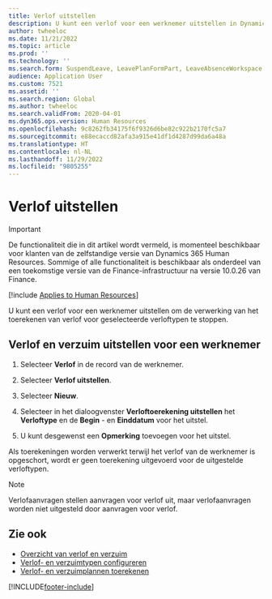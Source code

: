 ```yaml
---
title: Verlof uitstellen
description: U kunt een verlof voor een werknemer uitstellen in Dynamics 365 Human Resources.
author: twheeloc
ms.date: 11/21/2022
ms.topic: article
ms.prod: ''
ms.technology: ''
ms.search.form: SuspendLeave, LeavePlanFormPart, LeaveAbsenceWorkspace
audience: Application User
ms.custom: 7521
ms.assetid: ''
ms.search.region: Global
ms.author: twheeloc
ms.search.validFrom: 2020-04-01
ms.dyn365.ops.version: Human Resources
ms.openlocfilehash: 9c8262fb34175f6f9326d6be82c922b2170fc5a7
ms.sourcegitcommit: e88ecaccd82afa3a915e41df1d4287d99da6a48a
ms.translationtype: HT
ms.contentlocale: nl-NL
ms.lasthandoff: 11/29/2022
ms.locfileid: "9805255"
---
```

# <a name="suspend-leave"></a>Verlof uitstellen

>[!Important]
>De functionaliteit die in dit artikel wordt vermeld, is momenteel beschikbaar voor klanten van de zelfstandige versie van Dynamics 365 Human Resources. Sommige of alle functionaliteit is beschikbaar als onderdeel van een toekomstige versie van de Finance-infrastructuur na versie 10.0.26 van Finance.

[!include [Applies to Human Resources](../includes/applies-to-hr.md)]

U kunt een verlof voor een werknemer uitstellen om de verwerking van het toerekenen van verlof voor geselecteerde verloftypen te stoppen.

## <a name="suspend-leave-and-absence-for-an-employee"></a>Verlof en verzuim uitstellen voor een werknemer

1. Selecteer **Verlof** in de record van de werknemer.

2. Selecteer **Verlof uitstellen**.

3. Selecteer **Nieuw**.

4. Selecteer in het dialoogvenster **Verloftoerekening uitstellen** het **Verloftype** en de **Begin** - en **Einddatum** voor het uitstel.

5. U kunt desgewenst een **Opmerking** toevoegen voor het uitstel. 

Als toerekeningen worden verwerkt terwijl het verlof van de werknemer is opgeschort, wordt er geen toerekening uitgevoerd voor de uitgestelde verloftypen.

> [!NOTE]
> Verlofaanvragen stellen aanvragen voor verlof uit, maar verlofaanvragen worden niet uitgesteld door aanvragen voor verlof.

## <a name="see-also"></a>Zie ook

- [Overzicht van verlof en verzuim](hr-leave-and-absence-overview.md)
- [Verlof- en verzuimtypen configureren](hr-leave-and-absence-types.md)
- [Verlof- en verzuimplannen toerekenen](hr-leave-and-absence-accrue.md)



[!INCLUDE[footer-include](../includes/footer-banner.md)]
